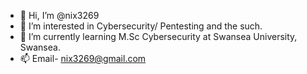 - 👋 Hi, I’m @nix3269
- 👀 I’m interested in Cybersecurity/ Pentesting and the such.
- 🌱 I’m currently learning M.Sc Cybersecurity at Swansea University, Swansea.
- 📫 Email- nix3269@gmail.com

<!---
nix3269/nix3269 is a ✨ special ✨ repository because its `README.md` (this file) appears on your GitHub profile.
You can click the Preview link to take a look at your changes.
--->
